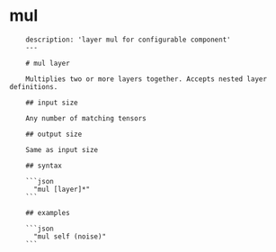 # mul

```text
    description: 'layer mul for configurable component'
    ---

    # mul layer

    Multiplies two or more layers together. Accepts nested layer definitions.

    ## input size

    Any number of matching tensors

    ## output size

    Same as input size

    ## syntax

    ```json
      "mul [layer]*"
    ```

    ## examples

    ```json
      "mul self (noise)"
    ```
```

